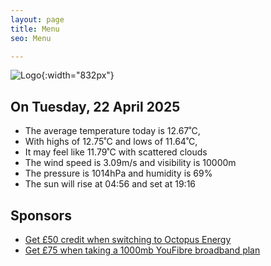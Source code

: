 ```yaml
---
layout: page
title: Menu
seo: Menu

---
```


![Logo](/images/logo.jpg){:width="832px"}

<!-- weather_marker starts -->
## On Tuesday, 22 April 2025

- The average temperature today is 12.67˚C,
- With highs of 12.75˚C and lows of 11.64˚C,
- It may feel like 11.79˚C with scattered clouds
- The wind speed is 3.09m/s and visibility is 10000m
- The pressure is 1014hPa and humidity is 69%
- The sun will rise at 04:56 and set at 19:16

<!-- weather_marker ends -->

## Sponsors

- [Get £50 credit when switching to Octopus Energy](https://bit.ly/3oD1nnS)
- [Get £75 when taking a 1000mb YouFibre broadband plan](https://aklam.io/91zWhU?)
